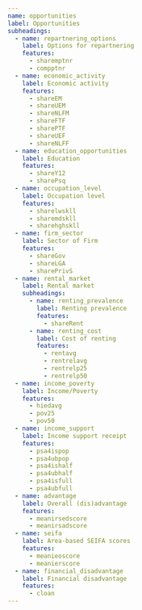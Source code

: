 ```yaml
---
name: opportunities
label: Opportunities
subheadings:
  - name: repartnering_options
    label: Options for repartnering
    features:
      - sharemptnr
      - compptnr
  - name: economic_activity
    label: Economic activity
    features:
      - shareEM
      - shareUEM
      - shareNLFM
      - shareFTF
      - sharePTF
      - shareUEF
      - shareNLFF
  - name: education_opportunities
    label: Education
    features:
      - shareY12
      - sharePsq
  - name: occupation_level
    label: Occupation level
    features:
      - sharelwskll
      - sharemdskll
      - sharehghskll
  - name: firm_sector
    label: Sector of Firm
    features:
      - shareGov
      - shareLGA
      - sharePrivS
  - name: rental_market
    label: Rental market
    subheadings:
      - name: renting_prevalence
        label: Renting prevalence
        features:
          - shareRent
      - name: renting_cost
        label: Cost of renting
        features:
          - rentavg
          - rentrelavg
          - rentrelp25
          - rentrelp50
  - name: income_poverty
    label: Income/Poverty
    features:
      - hiedavg
      - pov25
      - pov50
  - name: income_support
    label: Income support receipt
    features:
      - psa4ispop
      - psa4ubpop
      - psa4ishalf
      - psa4ubhalf
      - psa4isfull
      - psa4ubfull
  - name: advantage
    label: Overall (dis)advantage
    features:
      - meanirsedscore
      - meanirsadscore
  - name: seifa
    label: Area-based SEIFA scores
    features:
      - meanieoscore
      - meanierscore
  - name: financial_disadvantage
    label: Financial disadvantage
    features:
      - cloan
---
```


